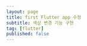 ```yaml
---
layout: page
title: first Flutter app 수정
subtitle: 색상 변경 기능 구현
tag: [flutter]
published: false
---
```


